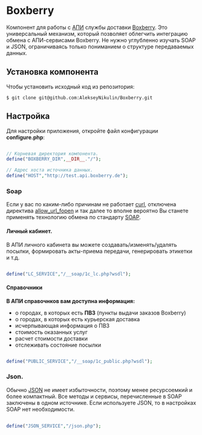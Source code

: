 # Boxberry
Компонент для работы с [АПИ](http://api.boxberry.de) службы доставки [Boxberry](http://boxberry.ru).
Это универсальный механизм, который позволяет облегчить интеграцию обмена с АПИ-сервисами Boxberry. Не нужно углубленно изучать SOAP и JSON,
ограничиваясь только пониманием о структуре передаваемых данных.

## Установка компонента
Чтобы установить исходный код из репозитория:

    $ git clone git@github.com:AlekseyNikulin/Boxberry.git
    
## Настройка
Для настройки приложения, откройте файл конфигурации **configure.php**:   
   ```php
   
   // Корневая директория компонента. 
   define("BOXBERRY_DIR",__DIR__."/");
   
   // Адрес хоста источника данных.
   define("HOST","http://test.api.boxberry.de");
   
   ```
   
### Soap   
Если у вас по каким-либо причинам не работает [curl](http://php.net/manual/ru/book.curl.php), 
отключена директива [allow_url_fopen](http://www.php.net/manual/ru/filesystem.configuration.php#ini.allow-url-fopen) и так далее
то вполне вероятно Вы станете применять технологию обмена по стандарту [SOAP](http://www.tutorialspoint.com/soap/what_is_soap.htm).
    
#### Личный кабинет.
В АПИ личного кабинета вы можете создавать/изменять/удалять посылки, формировать акты-приема передачи, 
генерировать этикетки и т.д.   
   ```php
   
   define("LC_SERVICE","/__soap/1c_lc.php?wsdl");
   
   ```
   
#### Справочники
**В АПИ справочнков вам доступна информация:** 
   - о городах, в которых есть **ПВЗ** (пункты выдачи заказов Boxberry)
   - о городах, в которых есть курьерская доставка
   - исчерпывающая информация о ПВЗ
   - стоимость оказанных услуг
   - расчет стоимости доставки
   - отслеживать состояние посылки    
   ```php
   
   define("PUBLIC_SERVICE","/__soap/1c_public.php?wsdl");
   
   ```
   
### Json.
Обычно [JSON](http://www.w3schools.com/json/) не имеет избыточности, поэтому менее ресурсоемкий 
и более компактный. Все методы и сервисы, перечисленные в SOAP заключены в одном источнике. 
Если используете JSON, то в настройках SOAP нет необходимости. 
   ```php
      
   define("JSON_SERVICE","/json.php");
      
   ```
 
